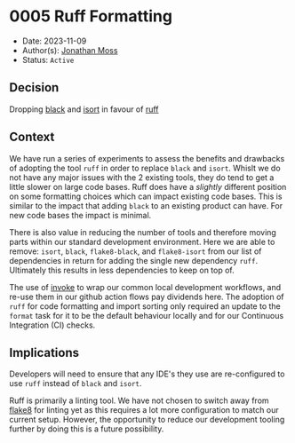 # 0005 Ruff Formatting

- Date: 2023-11-09
- Author(s): [Jonathan Moss][jmoss]
- Status: `Active`

## Decision

Dropping [black][black] and [isort][isort] in favour of [ruff][ruff]

## Context

We have run a series of experiments to assess the benefits and drawbacks of adopting
the tool `ruff` in order to replace `black` and `isort`. Whislt we do not have any major
issues with the 2 existing tools, they do tend to get a little slower on large code
bases. Ruff does have a _slightly_ different position on some formatting choices which
can impact existing code bases. This is similar to the impact that adding `black` to an
existing product can have. For new code bases the impact is minimal.

There is also value in reducing the number of tools and therefore moving parts within
our standard development environment. Here we are able to remove: `isort`, `black`,
`flake8-black`, and `flake8-isort` from our list of dependencies in return for adding
the single new dependency `ruff`. Ultimately this results in less dependencies to keep
on top of.

The use of [invoke][invoke] to wrap our common local development workflows, and re-use
them in our github action flows pay dividends here. The adoption of `ruff` for code
formatting and import sorting only required an update to the `format` task for it to be
the default behaviour locally and for our Continuous Integration (CI) checks.

## Implications

Developers will need to ensure that any IDE's they use are re-configured to use `ruff`
instead of `black` and `isort`.

Ruff is primarily a linting tool. We have not chosen to switch away from
[flake8][flake8] for linting yet as this requires a lot more configuration to match our
current setup. However, the opportunity to reduce our development tooling further by
doing this is a future possibility.

<!-- Links -->
[jmoss]: mailto:jonathan.moss@ackama.com
[black]: https://black.readthedocs.io/en/stable/
[isort]: https://pycqa.github.io/isort/
[ruff]: https://docs.astral.sh/ruff/
[invoke]: https://www.pyinvoke.org/
[flake8]: https://flake8.pycqa.org/en/latest/
